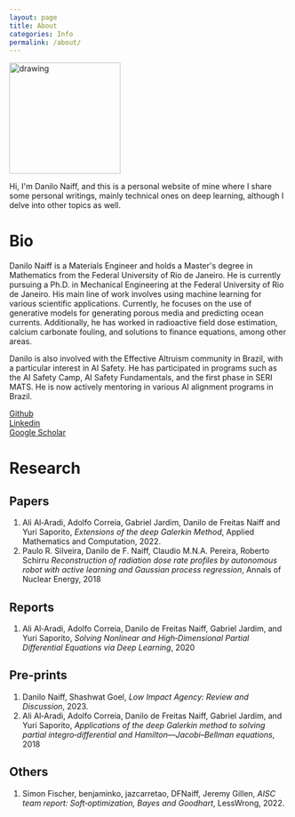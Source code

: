```yaml
---
layout: page
title: About
categories: Info
permalink: /about/
---
```


<img src="/figs/profilepicture.jpeg" alt="drawing" width="200"/>

Hi, I'm Danilo Naiff, and this is a personal website of mine where I share some personal writings, mainly technical ones on deep learning, although I delve into other topics as well.

# Bio

Danilo Naiff is a Materials Engineer and holds a Master's degree in Mathematics from the Federal University of Rio de Janeiro. He is currently pursuing a Ph.D. in Mechanical Engineering at the Federal University of Rio de Janeiro. His main line of work involves using machine learning for various scientific applications. Currently, he focuses on the use of generative models for generating porous media and predicting ocean currents. Additionally, he has worked in radioactive field dose estimation, calcium carbonate fouling, and solutions to finance equations, among other areas.

Danilo is also involved with the Effective Altruism community in Brazil, with a particular interest in AI Safety. He has participated in programs such as the AI Safety Camp, AI Safety Fundamentals, and the first phase in SERI MATS. He is now actively mentoring in various AI alignment programs in Brazil.

[Github](https://github.com/DFNaiff) \
[Linkedin](https://www.linkedin.com/in/danilo-naiff) \
[Google Scholar](https://scholar.google.com/citations?user=UgDxpKgAAAAJ&hl)

# Research

## Papers

1. Ali Al‑Aradi, Adolfo Correia, Gabriel Jardim, Danilo de Freitas Naiff and Yuri Saporito, *Extensions of the deep Galerkin Method*, Applied Mathematics and Computation, 2022.
2. Paulo R. Silveira, Danilo de F. Naiff, Claudio M.N.A. Pereira, Roberto Schirru *Reconstruction of radiation dose rate profiles by autonomous robot with active learning and Gaussian process regression*, Annals of Nuclear Energy, 2018

## Reports

1. Ali Al‑Aradi, Adolfo Correia, Danilo de Freitas Naiff, Gabriel Jardim, and Yuri Saporito, *Solving Nonlinear and High‑Dimensional Partial Differential Equations via Deep Learning*, 2020

## Pre-prints

1. Danilo Naiff, Shashwat Goel, *Low Impact Agency: Review and Discussion*, 2023.
2. Ali Al‑Aradi, Adolfo Correia, Danilo de Freitas Naiff, Gabriel Jardim, and Yuri Saporito, *Applications of the deep Galerkin method to solving partial integro‑differential and Hamilton—Jacobi–Bellman equations*, 2018

## Others
1. Simon Fischer, benjaminko, jazcarretao, DFNaiff, Jeremy Gillen, *AISC team report:
Soft‑optimization, Bayes and Goodhart*, LessWrong, 2022.         